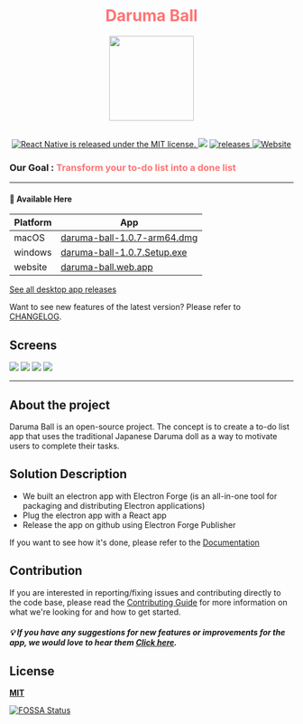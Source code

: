 <div align='center'>
  <h1 style='color: #ff7474;'>Daruma Ball</h1>
  <img src='markdown/assets/daruma.png' width='150' height='150' />
</div>

<br />

<!-- https://shields.io/ -->
<p align="center">
  <a href="https://github.com/Alexon1999/daruma-ball/blob/master/LICENSE">
    <img src="https://img.shields.io/badge/license-MIT-blue.svg" alt="React Native is released under the MIT license." />
  </a>
  <a href="https://app.fossa.com/projects/git%2Bgithub.com%2FAlexon1999%2Fdaruma-ball?ref=badge_shield" alt="FOSSA Status"><img src="https://app.fossa.com/api/projects/git%2Bgithub.com%2FAlexon1999%2Fdaruma-ball.svg?type=shield"/></a>
  <a href="https://github.com/Alexon1999/daruma-ball/releases">
    <img src="https://img.shields.io/badge/supported%20platforms-macOS%2C%20windows-orange" alt="releases" />
  </a>
  <a href="https://daruma-ball.web.app/">
    <img src="https://img.shields.io/website?url=https://daruma-ball.web.app" alt="Website" />
  </a>
</p>


### Our Goal : <span style='color: #ff7474'>Transform your to-do list into a done list</span>

<hr />

#### 🚀 Available Here
| Platform | App                                                                                                                           |
| -------- | ----------------------------------------------------------------------------------------------------------------------------- |
| macOS    | [daruma-ball-1.0.7-arm64.dmg](https://github.com/Alexon1999/daruma-ball/releases/download/v1.0.7/daruma-ball-1.0.7-arm64.dmg) |
| windows  | [daruma-ball-1.0.7.Setup.exe](https://github.com/Alexon1999/daruma-ball/releases/download/v1.0.7/daruma-ball-1.0.7.Setup.exe) |
| website  | [daruma-ball.web.app](https://daruma-ball.web.app)                                                                            |

[See all desktop app releases](https://github.com/Alexon1999/daruma-ball/releases)

Want to see new features of the latest version? Please refer to [CHANGELOG](.github/CHANGELOG.md).


## Screens
![](markdown/assets/demo_splash.png)
![](markdown/assets/demo_home.png)
![](markdown/assets/demo_creation.png)
![](markdown/assets/demo_list.png)

---

## About the project

Daruma Ball is an open-source project. The concept is to create a to-do list app that uses the traditional Japanese Daruma doll as a way to motivate users to complete their tasks.

## Solution Description
- We built an electron app with Electron Forge (is an all-in-one tool for packaging and distributing Electron applications)
- Plug the electron app with a React app
- Release the app on github using Electron Forge Publisher

If you want to see how it's done, please refer to the [Documentation](docs/dev/README.md)


## Contribution
If you are interested in reporting/fixing issues and contributing directly to the code base, please read the [Contributing Guide](CONTRIBUTING.md) for more information on what we're looking for and how to get started.

##### :bulb: If you have any suggestions for new features or improvements for the app, we would love to hear them [Click here](https://github.com/Alexon1999/daruma-ball/discussions/3).


## License

[**MIT**](LICENSE)

[![FOSSA Status](https://app.fossa.com/api/projects/git%2Bgithub.com%2FAlexon1999%2Fdaruma-ball.svg?type=large)](https://app.fossa.com/projects/git%2Bgithub.com%2FAlexon1999%2Fdaruma-ball?ref=badge_large)